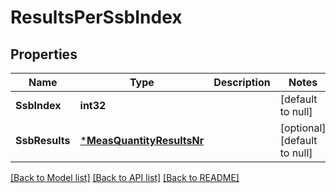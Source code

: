 # ResultsPerSsbIndex

## Properties
Name | Type | Description | Notes
------------ | ------------- | ------------- | -------------
**SsbIndex** | **int32** |  | [default to null]
**SsbResults** | [***MeasQuantityResultsNr**](MeasQuantityResultsNr.md) |  | [optional] [default to null]

[[Back to Model list]](../README.md#documentation-for-models) [[Back to API list]](../README.md#documentation-for-api-endpoints) [[Back to README]](../README.md)


